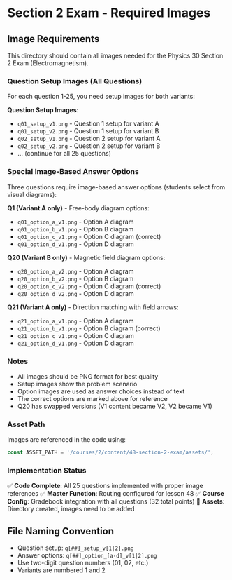 # Section 2 Exam - Required Images

## Image Requirements

This directory should contain all images needed for the Physics 30 Section 2 Exam (Electromagnetism).

### Question Setup Images (All Questions)

For each question 1-25, you need setup images for both variants:

**Question Setup Images:**
- `q01_setup_v1.png` - Question 1 setup for variant A
- `q01_setup_v2.png` - Question 1 setup for variant B
- `q02_setup_v1.png` - Question 2 setup for variant A
- `q02_setup_v2.png` - Question 2 setup for variant B
- ... (continue for all 25 questions)

### Special Image-Based Answer Options

Three questions require image-based answer options (students select from visual diagrams):

**Q1 (Variant A only)** - Free-body diagram options:
- `q01_option_a_v1.png` - Option A diagram
- `q01_option_b_v1.png` - Option B diagram  
- `q01_option_c_v1.png` - Option C diagram (correct)
- `q01_option_d_v1.png` - Option D diagram

**Q20 (Variant B only)** - Magnetic field diagram options:
- `q20_option_a_v2.png` - Option A diagram
- `q20_option_b_v2.png` - Option B diagram
- `q20_option_c_v2.png` - Option C diagram (correct)
- `q20_option_d_v2.png` - Option D diagram

**Q21 (Variant A only)** - Direction matching with field arrows:
- `q21_option_a_v1.png` - Option A diagram
- `q21_option_b_v1.png` - Option B diagram (correct)
- `q21_option_c_v1.png` - Option C diagram
- `q21_option_d_v1.png` - Option D diagram

### Notes

- All images should be PNG format for best quality
- Setup images show the problem scenario
- Option images are used as answer choices instead of text
- The correct options are marked above for reference
- Q20 has swapped versions (V1 content became V2, V2 became V1)

### Asset Path

Images are referenced in the code using:
```javascript
const ASSET_PATH = '/courses/2/content/48-section-2-exam/assets/';
```

### Implementation Status

✅ **Code Complete**: All 25 questions implemented with proper image references
✅ **Master Function**: Routing configured for lesson 48
✅ **Course Config**: Gradebook integration with all questions (32 total points)
📁 **Assets**: Directory created, images need to be added

## File Naming Convention

- Question setup: `q[##]_setup_v[1|2].png`
- Answer options: `q[##]_option_[a-d]_v[1|2].png`
- Use two-digit question numbers (01, 02, etc.)
- Variants are numbered 1 and 2